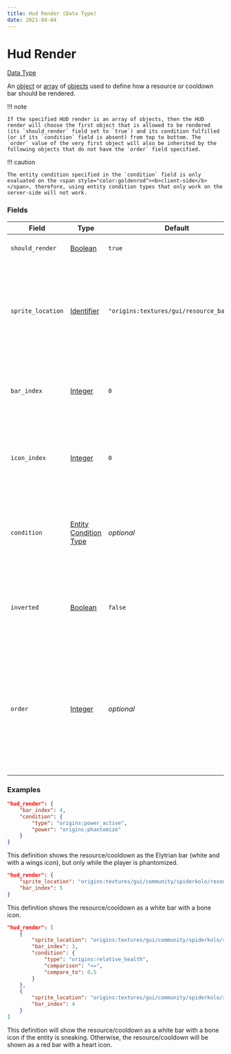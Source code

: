 ```yaml
---
title: Hud Render (Data Type)
date: 2021-04-04
---
```


#	Hud Render

[Data Type](../data_types.md)

An [object](object.md) or [array](array.md) of [objects](object.md) used to define how a resource or cooldown bar should be rendered.


!!!	note

	If the specified HUD render is an array of objects, then the HUD render will choose the first object that is allowed to be rendered (its `should_render` field set to `true`) and its condition fulfilled (or if its `condition` field is absent) from top to bottom. The `order` value of the very first object will also be inherited by the following objects that do not have the `order` field specified.

!!!	caution

	The entity condition specified in the `condition` field is only evaluated on the <span style="color:goldenrod"><b>client-side</b></span>, therefore, using entity condition types that only work on the server-side will not work.


###	Fields

Field  | Type | Default | Description
-------|------|---------|-------------
`should_render` | [Boolean](boolean.md) | `true` | Whether the bar should be visible or not.
`sprite_location` | [Identifier](identifier.md) | `"origins:textures/gui/resource_bar.png"` | The path to the file in the assets which contains what the bar looks like. See the [List of sprites](../../misc/extras/sprites.md) for a list of files included by default in the mod.
`bar_index` | [Integer](integer.md) | `0` | The indexed position of the bar on the sprite to use. Please note that indexes start at `0`.
`icon_index` | [Integer](integer.md) | `0` | The indexed position of the icon on the sprite to use. Please note that indexes start at `0`.
`condition` | [Entity Condition Type](../entity_condition_types.md) | _optional_ | If set (and `should_render` is true), the bar will only display when the entity with the power fulfills this condition.
`inverted` | [Boolean](boolean.md) | `false` | If set to true, inverts the way the hud render process (it'll look like its value is being decreased).
`order` | [Integer](integer.md) | *optional* | If specified, this determines the position of the HUD render when being rendered. The higher the `order` value is, the higher it is on the rendered HUD render stack.


### Examples

```json
"hud_render": {
	"bar_index": 4,
	"condition": {
		"type": "origins:power_active",
		"power": "origins:phantomize"
	}
}
```

This definition shows the resource/cooldown as the Elytrian bar (white and with a wings icon), but only while the player is phantomized.
<br>

```json
"hud_render": {
    "sprite_location": "origins:textures/gui/community/spiderkolo/resource_bar_03.png",
    "bar_index": 5
}
```

This definition shows the resource/cooldown as a white bar with a bone icon.
<br>

```json
"hud_render": [
	{
		"sprite_location": "origins:textures/gui/community/spiderkolo/resource_bar_03.png",
		"bar_index": 3,
		"condition": {
			"type": "origins:relative_health",
			"comparison": "<=",
			"compare_to": 0.5
		}
	},
	{
		"sprite_location": "origins:textures/gui/community/spiderkolo/resource_bar_01.png",
		"bar_index": 4
	}
]
```
This definition will show the resource/cooldown as a white bar with a bone icon if the entity is sneaking. Otherwise, the resource/cooldown will be shown as a red bar with a heart icon.
